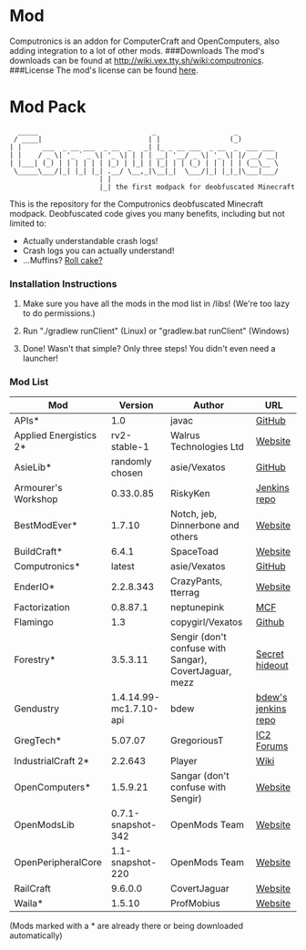 # Mod

Computronics is an addon for ComputerCraft and OpenComputers, also adding integration to a lot of other mods.
###Downloads
The mod's downloads can be found at http://wiki.vex.tty.sh/wiki:computronics.
###License
The mod's license can be found [here](http://wiki.vex.tty.sh/wiki:licensing).

# Mod Pack

      _____                            _                   _          
     / ____|                          | |                 (_)         
    | |     ___  _ __ ___  _ __  _   _| |_ _ __ ___  _ __  _  ___ ___ 
    | |    / _ \| '_ ` _ \| '_ \| | | | __| '__/ _ \| '_ \| |/ __/ __|
    | |___| (_) | | | | | | |_) | |_| | |_| | | (_) | | | | | (__\__ \
     \_____\___/|_| |_| |_| .__/ \__,_|\__|_|  \___/|_| |_|_|\___|___/
                          | |                                         
                          |_| the first modpack for deobfuscated Minecraft

This is the repository for the Computronics deobfuscated Minecraft modpack. 
Deobfuscated code gives you many benefits, including but not limited to:

* Actually understandable crash logs!
* Crash logs you can actually understand!
* ...Muffins? [Roll cake?](https://www.youtube.com/watch?v=_g_Qbz6T_Xg)

### Installation Instructions

1. Make sure you have all the mods in the mod list in /libs! (We're too lazy to do permissions.)

2. Run "./gradlew runClient" (Linux) or "gradlew.bat runClient" (Windows)

3. Done! Wasn't that simple? Only three steps! You didn't even need a launcher!

### Mod List

| Mod | Version | Author | URL |
| --- | ------- | ------ | --- |
| APIs* | 1.0 | javac | [GitHub](https://github.com/asiekierka/Computronics/blob/master/libs/APIs.zip) |
| Applied Energistics 2*  | rv2-stable-1 | Walrus Technologies Ltd | [Website](http://ae2.ae-mod.info/) |
| AsieLib* | randomly chosen | asie/Vexatos | [GitHub](https://github.com/asiekierka/AsieLib) |
| Armourer's Workshop | 0.33.0.85 | RiskyKen | [Jenkins repo](http://jenkins.rx14.co.uk/job/RiskyKen/job/Armourers-Workshop/) |
| BestModEver* | 1.7.10 | Notch, jeb, Dinnerbone and others | [Website](http://minecraft.net) |
| BuildCraft* | 6.4.1 | SpaceToad | [Website](http://mod-buildcraft.com/) |
| Computronics* | latest | asie/Vexatos | [GitHub](https://github.com/asiekierka/Computronics) |
| EnderIO* | 2.2.8.343 | CrazyPants, tterrag | [Website](http://enderio.com) |
| Factorization | 0.8.87.1 | neptunepink | [MCF](http://www.minecraftforum.net/forums/mapping-and-modding/minecraft-mods/1284592-factorization-0-8-88-8-8888-the-update-that-ate) |
| Flamingo | 1.3 | copygirl/Vexatos | [Github](https://github.com/Vexatos/Flamingo/releases) |
| Forestry* | 3.5.3.11 | Sengir (don't confuse with Sangar), CovertJaguar, mezz | [Secret hideout](http://ic2api.player.to:8080/job/Forestry/) |
| Gendustry | 1.4.14.99-mc1.7.10-api | bdew | [bdew's jenkins repo](http://jenkins.bdew.net/job/gendustry-1.7.10/) |
| GregTech* | 5.07.07 | GregoriousT | [IC2 Forums](http://forum.industrial-craft.net/index.php?page=Thread&threadID=7156&) |
| IndustrialCraft 2* | 2.2.643 | Player | [Wiki](http://wiki.industrial-craft.net/) |
| OpenComputers* | 1.5.9.21 | Sangar (don't confuse with Sengir) | [Website](http://oc.cil.li/) |
| OpenModsLib | 0.7.1-snapshot-342 | OpenMods Team | [Website](http://www.openmods.info/) |
| OpenPeripheralCore | 1.1-snapshot-220 | OpenMods Team | [Website](http://www.openmods.info/) |
| RailCraft | 9.6.0.0 | CovertJaguar | [Website](http://railcraft.info/) |
| Waila* | 1.5.10 | ProfMobius | [Website](http://www.mobiusstrip.eu/) |

(Mods marked with a * are already there or being downloaded automatically)
